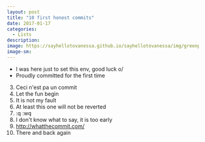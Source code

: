```yaml
---
layout: post
title: "10 first honest commits"
date: 2017-01-17
categories:
  - Lists
description:
image: https://sayhellotovanessa.github.io/sayhellotovanessa/img/greenpurplesky.jpg
image-sm:
---
```


*  I was here just to set this env, good luck o/
*  Proudly committed for the first time
3.  Ceci n'est pa un commit
4.  Let the fun begin
5.  It is not my fault
6.  At least this one will not be reverted
7.  :q :wq
8.  I don't know what to say, it is too early
9.  http://whatthecommit.com/
10. There and back again

